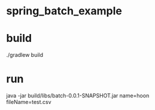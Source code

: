 # spring_batch_example

# build
./gradlew build

# run
java -jar build/libs/batch-0.0.1-SNAPSHOT.jar name=hoon fileName=test.csv
